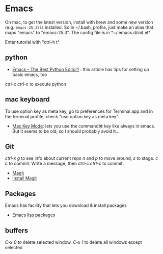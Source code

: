 # Emacs
On mac, to get the latest version, install with brew and some new version (e.g. `emacs-25.3`) is installed. So in ~/.bash_profile, just make an alias that maps "emacs" to "emacs-25.3". The config file is in *~/.emacs.d/init.el*

Enter tutorial with "ctrl-h t"
## python


* [Emacs – The Best Python Editor?](https://realpython.com/emacs-the-best-python-editor/)
: this article has tips for setting up basic emacs, too

ctrl-c ctrl-c to execute python

## mac keyboard
To use option key as meta key, go to preferences for Terminal.app and in the terminal profile, check "use option key as meta key".
* [Mac Key Mode](https://www.emacswiki.org/emacs/MacKeyMode):
lets you use the command⌘ key like always in emacs. But it seems to be old, so I should probably avoid it...

## Git
*ctrl-x g* to see info about current repo
*n* and *p* to move around, *s* to stage. *c c* to commit. Write a message, then *ctrl-c ctrl-c* to commit.
* [Magit](https://magit.vc/)
* [install Magit](https://magit.vc/manual/magit/Installing-from-an-Elpa-Archive.html#Installing-from-an-Elpa-Archive)

## Packages
Emacs has facility that lets you download & install packages
* [Emacs lisp packages](http://www.gnu.org/software/emacs/manual/html_node/emacs/Packages.html#Packages)

## buffers
*C-x 0* to delete selected window, *C-x 1* to delete all windows except selected
